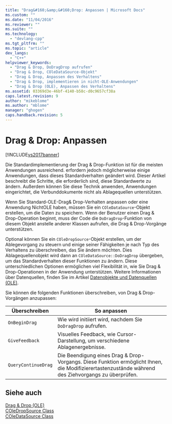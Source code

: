 ```yaml
---
title: "Drag&#160;&amp;&#160;Drop: Anpassen | Microsoft Docs"
ms.custom: ""
ms.date: "11/04/2016"
ms.reviewer: ""
ms.suite: ""
ms.technology: 
  - "devlang-cpp"
ms.tgt_pltfrm: ""
ms.topic: "article"
dev_langs: 
  - "C++"
helpviewer_keywords: 
  - "Drag & Drop, DoDragDrop aufrufen"
  - "Drag & Drop, COleDataSource-Objekt"
  - "Drag & Drop, Anpassen des Verhaltens"
  - "Drag & Drop, implementieren in nicht-OLE-Anwendungen"
  - "Drag & Drop (OLE), Anpassen des Verhaltens"
ms.assetid: 03369d3e-46bf-4140-b58c-d0c9657cf38a
caps.latest.revision: 9
author: "mikeblome"
ms.author: "mblome"
manager: "ghogen"
caps.handback.revision: 5
---
```

# Drag&#160;&amp;&#160;Drop: Anpassen
[!INCLUDE[vs2017banner](../assembler/inline/includes/vs2017banner.md)]

Die Standardimplementierung der Drag & Drop\-Funktion ist für die meisten Anwendungen ausreichend.  erfordern jedoch möglicherweise einige Anwendungen, dass dieses Standardverhalten geändert wird.  Dieser Artikel beschreibt die Schritte, die erforderlich sind, diese Standardwerte zu ändern.  Außerdem können Sie diese Technik anwenden, Anwendungen eingerichtet, die Verbunddokumente nicht als Ablagequellen unterstützen.  
  
 Wenn Sie Standard\-OLE\-Drag& Drop\-Verhalten anpassen oder eine Anwendung NichtOLE haben, müssen Sie ein `COleDataSource`\-Objekt erstellen, um die Daten zu speichern.  Wenn der Benutzer einen Drag & Drop\-Operation beginnt, muss der Code die `DoDragDrop`\-Funktion von diesem Objekt anstelle anderer Klassen aufrufen, die Drag & Drop\-Vorgänge unterstützen.  
  
 Optional können Sie ein `COleDropSource`\-Objekt erstellen, um der Ablegevorgang zu steuern und einige seiner Fähigkeiten je nach Typ des Verhaltens zu überschreiben, das Sie ändern möchten.  Dies Ablagequellenobjekt wird dann an `COleDataSource::DoDragDrop` übergeben, um das Standardverhalten dieser Funktionen zu ändern.  Diese unterschiedlichen Optionen ermöglichen viel Flexibilität in, wie Sie Drag & Drop\-Operationen in der Anwendung unterstützen.  Weitere Informationen über Datenquellen, finden Sie im Artikel [Datenobjekte und Datenquellen \(OLE\)](../mfc/data-objects-and-data-sources-ole.md).  
  
 Sie können die folgenden Funktionen überschreiben, von Drag & Drop\-Vorgängen anzupassen:  
  
|Überschreiben|So anpassen|  
|-------------------|-----------------|  
|`OnBeginDrag`|Wie wird initiiert wird, nachdem Sie `DoDragDrop` aufrufen.|  
|`GiveFeedback`|Visuelles Feedback, wie Cursor\-Darstellung, um verschiedene Ablagenergebnisse.|  
|`QueryContinueDrag`|Die Beendigung eines Drag & Drop\-Vorgangs.  Diese Funktion ermöglicht Ihnen, die Modifizierertastenzustände während des Ziehvorgangs zu überprüfen.|  
  
## Siehe auch  
 [Drag & Drop \(OLE\)](../mfc/drag-and-drop-ole.md)   
 [COleDropSource Class](../mfc/reference/coledropsource-class.md)   
 [COleDataSource Class](../mfc/reference/coledatasource-class.md)